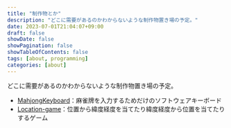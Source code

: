 ```yaml
---
title: "制作物とか"
description: "どこに需要があるのかわからないような制作物置き場の予定。"
date: 2023-07-01T21:04:07+09:00
draft: false
showDate: false
showPagination: false
showTableOfContents: false
tags: [about, programming]
categories: [about]
---
```


どこに需要があるのかわからないような制作物置き場の予定。

- [MahjongKeyboard](https://github.com/sunset0916/MahjongKeyboard)：麻雀牌を入力するためだけのソフトウェアキーボード
- [Location-game](https://locagame.sunset0916.net/)：位置から緯度経度を当てたり緯度経度から位置を当てたりするゲーム
